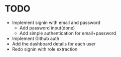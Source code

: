 # TODO
* Implement signin with email and password
  * Add password input(done)
  * Add simple authentication for email+password
* Implement Github auth
* Add the dashboard details for each user
* Redo signin with role extraction

